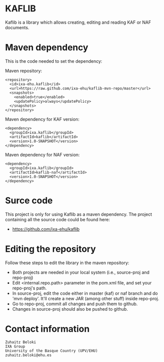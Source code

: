 KAFLIB
======

Kaflib is a library which allows creating, editing and reading KAF or NAF documents.


Maven dependency
================

This is the code needed to set the dependency:

Maven repository:
````shell
<repository>
  <id>ixa-ehu.kaflib</id>
  <url>https://raw.github.com/ixa-ehu/kaflib-mvn-repo/master</url>
  <snapshots>
    <enabled>true</enabled>
    <updatePolicy>always</updatePolicy>
  </snapshots>
</repository>
````

Maven dependency for KAF version:
````shell
<dependency>
  <groupId>ixa.kaflib</groupId>
  <artifactId>kaflib</artifactId>
  <version>1.0-SNAPSHOT</version>
</dependency>
````

Maven dependency for NAF version:
````shell
<dependency>
  <groupId>ixa.kaflib</groupId>
  <artifactId>kaflib-naf</artifactId>
  <version>1.0-SNAPSHOT</version>
</dependency>
````

Surce code
==========

This project is only for using Kaflib as a maven dependency. The project containing all the source code could be found here:
* https://github.com/ixa-ehu/kaflib


Editing the repository
========================

Follow these steps to edit the library in the maven repository:
* Both projects are needed in your local system (i.e., source-proj and repo-proj)
* Edit \<internal.repo.path\> parameter in the pom.xml file, and set your repo-proj's path.
* In source-proj, edit the code either in master (kaf) or naf branch and do 'mvn deploy'. It'll create a new JAR (among other stuff) inside repo-proj.
* Go to repo-proj, commit all changes and push them to github.
* Changes in source-proj should also be pushed to github.
 

Contact information
===================

````shell
Zuhaitz Beloki
IXA Group
University of the Basque Country (UPV/EHU)
zuhaitz.beloki@ehu.es
````
